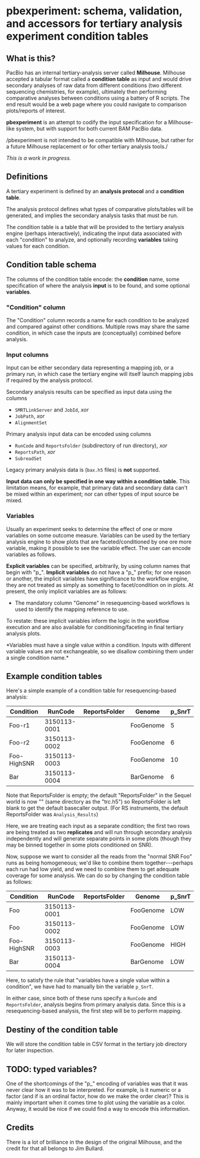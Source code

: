 pbexperiment: schema, validation, and accessors for tertiary analysis experiment condition tables
=================================================================================================

What is this?
-------------

PacBio has an internal tertiary-analysis server called **Milhouse**.
Milhouse accepted a tabular format called a **condition table** as input
and would drive secondary analyses of raw data from different conditions
(two different sequencing chemistries, for example), ultimately then
performing comparative analyses between conditions using a battery of R
scripts. The end result would be a web page where you could navigate to
comparison plots/reports of interest.

**pbexperiment** is an attempt to codify the input specification for a
Milhouse-like system, but with support for both current BAM PacBio data.

/pbexperiment is not intended to be compatible with Milhouse, but rather
for a future Milhouse replacement or for other tertiary analysis tools./

*This is a work in progress.*

Definitions
-----------

A tertiary experiment is defined by an **analysis protocol** and a
**condition table**.

The analysis protocol defines what types of comparative plots/tables
will be generated, and implies the secondary analysis tasks that must be
run.

The condition table is a table that will be provided to the tertiary
analysis engine (perhaps interactively), indicating the input data
associated with each "condition" to analyze, and optionally recording
**variables** taking values for each condition.

Condition table schema
----------------------

The columns of the condition table encode: the **condition** name, some
specification of where the analysis **input** is to be found, and some
optional **variables**.

### "Condition" column

The "Condition" column records a name for each condition to be analyzed
and compared against other conditions. Multiple rows may share the same
condition, in which case the inputs are (conceptually) combined before
analysis.

### Input columns

Input can be either secondary data representing a mapping job, or a
primary run, in which case the tertiary engine will itself launch
mapping jobs if required by the analysis protocol.

Secondary analysis results can be specified as input data using the
columns

-   `SMRTLinkServer` and `JobId`, *xor*
-   `JobPath`, *xor*
-   `AlignmentSet`

Primary analysis input data can be encoded using columns

-   `RunCode` and `ReportsFolder` (subdirectory of run directory), *xor*
-   `ReportsPath`, *xor*
-   `SubreadSet`

Legacy primary analysis data is (`bax.h5` files) is **not** supported.

**Input data can only be specified in one way within a condition
table.** This limitation means, for example, that primary data and
secondary data can't be mixed within an experiment; nor can other types
of input source be mixed.

### Variables

Usually an experiment seeks to determine the effect of one or more
variables on some outcome measure. Variables can be used by the tertiary
analysis engine to show plots that are faceted/conditioned by one ore
more variable, making it possible to see the variable effect. The user
can encode variables as follows.

**Explicit variables** can be specified, arbitrarily, by using column
names that begin with "p\_". **Implicit variables** do not have a "p\_"
prefix; for one reason or another, the implicit variables have
significance to the workflow engine, they are not treated as simply as
something to facet/condition on in plots. At present, the only implicit
variables are as follows:

-   The mandatory column "Genome" in resequencing-based workflows is
    used to identify the mapping reference to use.

To restate: these implicit variables inform the logic in the workflow
execution and are also available for conditioning/faceting in final
tertiary analysis plots.

\*Variables must have a single value within a condition. Inputs with
different variable values are not exchangeable, so we disallow combining
them under a single condition name.\*

Example condition tables
------------------------

Here's a simple example of a condition table for resequencing-based
analysis:

| Condition   | RunCode      | ReportsFolder | Genome    | p_SnrT  |
|-------------|--------------|---------------|-----------|---------|
| Foo-r1      | 3150113-0001 |               | FooGenome | 5       |
| Foo-r2      | 3150113-0002 |               | FooGenome | 6       |
| Foo-HighSNR | 3150113-0003 |               | FooGenome | 10      |
| Bar         | 3150113-0004 |               | BarGenome | 6       |

Note that ReportsFolder is empty; the default "ReportsFolder" in the
Sequel world is now "" (same directory as the "trc.h5") so ReportsFolder
is left blank to get the default basecaller output. (For RS instruments,
the default ReportsFolder was `Analysis_Results`)

Here, we are treating each input as a separate condition; the first two
rows are being treated as two **replicates** and will run through
secondary analysis independently and will generate separate points in
some plots (though they may be binned together in some plots conditioned
on SNR).

Now, suppose we want to consider all the reads from the "normal SNR Foo"
runs as being homogeneous; we'd like to combine them together---perhaps
each run had low yield, and we need to combine them to get adequate
coverage for some analysis. We can do so by changing the condition table
as follows:

| Condition   | RunCode      | ReportsFolder | Genome    | p_SnrT  |
|-------------|--------------|---------------|-----------|---------|
| Foo         | 3150113-0001 |               | FooGenome | LOW     |
| Foo         | 3150113-0002 |               | FooGenome | LOW     |
| Foo-HighSNR | 3150113-0003 |               | FooGenome | HIGH    |
| Bar         | 3150113-0004 |               | BarGenome | LOW     |

Here, to satisfy the rule that "variables have a single value within a
condition", we have had to manually bin the variable `p_SnrT`.

In either case, since both of these runs specify a `RunCode` and
`ReportsFolder`, analysis begins from primary analysis data. Since this
is a resequencing-based analysis, the first step will be to perform
mapping.

Destiny of the condition table
------------------------------

We will store the condition table in CSV format in the tertiary job
directory for later inspection.

TODO: typed variables?
----------------------

One of the shortcomings of the "p\_" encoding of variables was that it
was never clear how it was to be interpreted. For example, is it numeric
or a factor (and if is an ordinal factor, how do we make the order
clear)? This is mainly important when it comes time to plot using the
variable as a color. Anyway, it would be nice if we could find a way to
encode this information.

Credits
-------

There is a lot of brilliance in the design of the original Milhouse, and
the credit for that all belongs to Jim Bullard.
